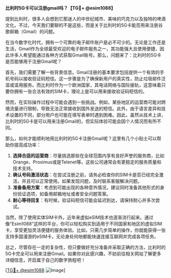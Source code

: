 **比利时5G卡可以注册gmail吗？【TG💪+ @esim1088】**

提到比利时，很多人会想到它那迷人的中世纪城市、美味的巧克力以及独特的啤酒文化。不过，今天我们要聊的不是这些，而是关于比利时的5G卡能否用来注册谷歌邮箱（Gmail）的问题。

在当今数字化时代，拥有一个可靠的电子邮件账户是必不可少的。无论是工作还是生活，Gmail作为全球最受欢迎的电子邮件服务之一，其功能强大且使用便捷，因此许多人希望能通过各种方式获取Gmail账号。那么，问题来了：比利时的5G卡是否能够用于注册Gmail呢？

首先，我们需要了解一些背景信息。Gmail注册的基本要求包括提供一个有效的手机号码以接收验证码短信。这一步骤是为了确保新用户的真实性，防止垃圾邮件泛滥或滥用服务。而比利时作为一个欧洲国家，其电话网络与国际接轨，这意味着只要你拥有一张合法有效的SIM卡，理论上是可以用来接收验证码短信的。

然而，在实际操作过程中可能会遇到一些挑战。例如，某些地区的运营商可能对跨境流量进行限制，导致无法正常接收到国外发送的短信。此外，由于语言差异和技术设置的不同，部分用户也可能在填写表单时遇到困难。因此，虽然从技术上讲，比利时的5G卡是可以用来注册Gmail的，但实际体验可能会因个人情况而有所不同。

那么，如何才能顺利地用比利时的5G卡注册Gmail呢？这里有几个小贴士可以帮助你提高成功率：

1. **选择合适的运营商**：尽量挑选那些在全球范围内享有良好声誉的服务商，比如Orange、Proximus或是Telenet等。这些公司通常会有更稳定的服务质量和技术支持。
2. **确认号码激活状态**：在尝试注册之前，请务必检查你的SIM卡是否已经完全激活，并且可以正常使用。如果发现问题，及时联系客服解决问题。
3. **准备备用方案**：考虑到可能出现的各种意外情况，建议同时准备其他形式的身份验证选项，如备用邮箱地址或者安全问题答案。
4. **耐心等待回复**：有时候，验证码短信可能会延迟到达，请保持耐心并多次尝试。

当然，除了使用实体SIM卡外，近年来虚拟eSIM技术也逐渐流行起来。通过像“Esim1088”这样的平台，你可以轻松购买到适用于不同国家和地区的虚拟SIM卡，享受更加灵活便捷的服务体验。比如，只需几步简单的操作，你就能获得一张支持多国漫游的eSIM卡，无论身处何地都能快速连接互联网并完成各项任务。

总之，尽管存在一定的复杂性，但只要做好充分准备并采取正确的方法，比利时的5G卡完全可以用来注册Gmail。如果你对此感兴趣，不妨前往相关网站了解更多详细信息，开启属于自己的数字旅程吧！

[[TG💪+ @esim1088](https://t.me/s/esim1088) ![Image](https://i.postimg.cc/4NQfJmqS/Snipaste-2025-05-13-00-14-12.png)]